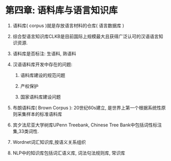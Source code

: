 # 第四章: 语料库与语言知识库

1. 语料库( corpus )就是存放语言材料的仓库( 语言数据库 )

2. 综合型语言知识库CLKB是目前国际上规模最大且获得广泛认可的汉语语言知识资源.

3. 语料库是否标注: 生语料, 熟语料

4. 汉语语料库开发中存在的问题:
   
   1. 语料库建设的规范问题
   
   2. 产权保护
   
   3. 国家语料库建设问题

5. 布朗语料库( Brown Corpus ): 20世纪60s建立, 是世界上第一个根据系统性原则采集样本的标准语料库

6. 宾夕法尼亚大学树库UPenn Treebank, Chinese Tree Bank中包括词性标注集,33类词性.

7. Wordnet词汇知识库,按语义关系组织

8. NLP中的知识库包括词汇语义库, 词法句法规则库, 常识库


